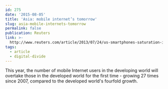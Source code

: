 ```yaml
---
id: 275
date: '2015-08-05'
title: 'Asia: mobile internet’s tomorrow'
slug: asia-mobile-internets-tomorrow
permalink: false
publication: Reuters
link: >-
  http://www.reuters.com/article/2013/07/24/us-smartphones-saturation-idUSBRE96M0A220130724
tags:
  - article
  - digital-divide
---
```

This year, the number of mobile Internet users in the developing world will overtake those in the developed world for the first time - growing 27 times since 2007, compared to the developed world's fourfold growth.
